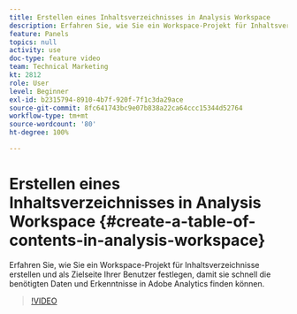 ```yaml
---
title: Erstellen eines Inhaltsverzeichnisses in Analysis Workspace
description: Erfahren Sie, wie Sie ein Workspace-Projekt für Inhaltsverzeichnisse erstellen und als Zielseite Ihrer Benutzer festlegen, damit sie schnell die benötigten Daten und Erkenntnisse in Adobe Analytics finden können.
feature: Panels
topics: null
activity: use
doc-type: feature video
team: Technical Marketing
kt: 2812
role: User
level: Beginner
exl-id: b2315794-8910-4b7f-920f-7f1c3da29ace
source-git-commit: 8fc641743bc9e07b838a22ca64ccc15344d52764
workflow-type: tm+mt
source-wordcount: '80'
ht-degree: 100%

---
```


# Erstellen eines Inhaltsverzeichnisses in Analysis Workspace {#create-a-table-of-contents-in-analysis-workspace}

Erfahren Sie, wie Sie ein Workspace-Projekt für Inhaltsverzeichnisse erstellen und als Zielseite Ihrer Benutzer festlegen, damit sie schnell die benötigten Daten und Erkenntnisse in Adobe Analytics finden können.

>[!VIDEO](https://video.tv.adobe.com/v/26990/?quality=12&learn=on)
